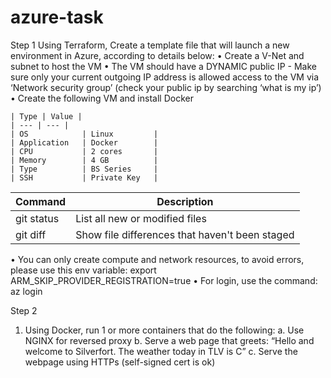 # azure-task
 Step 1
Using Terraform, Create a template file that will launch a new environment in Azure, according to details below:
    •	Create a V-Net  and subnet to host the VM
    •	The VM should have a DYNAMIC public IP - Make sure only your current outgoing IP address is allowed access to the VM via ‘Network security group’ (check your public ip by searching ‘what is my ip’)
    •	Create the following VM and install Docker
    					
    | Type | Value |
    | --- | --- |
    | OS            | Linux         |
    | Application   | Docker        |
    | CPU           | 2 cores       |
    | Memory        | 4 GB          |
    | Type          | BS Series     |
    | SSH           | Private Key   |


| Command | Description |
| --- | --- |
| git status | List all new or modified files |
| git diff | Show file differences that haven't been staged |


•	You can only create compute and network resources, to avoid errors, please use this env variable:
export ARM_SKIP_PROVIDER_REGISTRATION=true
•	For login, use the command: az login


Step 2
1.	Using Docker, run 1 or more containers that do the following:
a.	Use NGINX for reversed proxy
b.	Serve a web page that greets: 
“Hello <Client IP> and welcome to Silverfort. The weather today in TLV is <Celsius> C”
c.	Serve the webpage using HTTPs (self-signed cert is ok)

